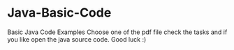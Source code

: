 # Java-Basic-Code
Basic Java Code Examples
Choose one of the pdf file check the tasks and if you like open the java source code.
Good luck :)
